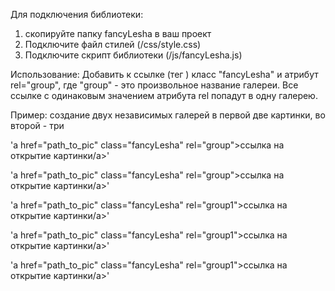 Для подключения библиотеки:
1) скопируйте папку fancyLesha в ваш проект
2) Подключите файл стилей (/css/style.css)
3) Подключите скрипт библиотеки (/js/fancyLesha.js)

Использование:
Добавить к ссылке (тег <a>) класс "fancyLesha" и атрибут rel="group", 
где "group" - это произвольное название галереи.
Все ссылке с одинаковым значением атрибута rel попадут в одну галерею.

Пример: создание двух независимых галерей в первой две картинки, во второй - три

'a href="path_to_pic" class="fancyLesha" rel="group">ссылка на открытие картинки/a>'

'a href="path_to_pic" class="fancyLesha" rel="group">ссылка на открытие картинки/a>'

'a href="path_to_pic" class="fancyLesha" rel="group1">ссылка на открытие картинки/a>'

'a href="path_to_pic" class="fancyLesha" rel="group1">ссылка на открытие картинки/a>'

'a href="path_to_pic" class="fancyLesha" rel="group1">ссылка на открытие картинки/a>'
